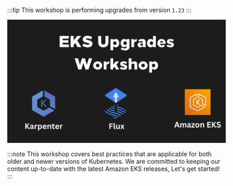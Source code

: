 :::tip
This workshop is performing upgrades from version `1.23`
:::

![Kubernetes version release](../../static/img/EKS-Upgrades-Workshop.png)

:::note
This workshop covers best practices that are applicable for both older and newer versions of Kubernetes. We are committed to keeping our content up-to-date with the latest Amazon EKS releases, Let's get started!
:::





